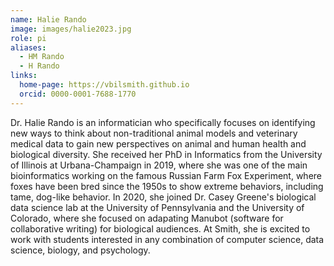 ```yaml
---
name: Halie Rando
image: images/halie2023.jpg
role: pi
aliases:
  - HM Rando
  - H Rando
links:
  home-page: https://vbilsmith.github.io
  orcid: 0000-0001-7688-1770
---
```


Dr. Halie Rando is an informatician who specifically focuses on identifying new ways to think about non-traditional animal models and veterinary medical data to gain new perspectives on animal and human health and biological diversity. 
She received her PhD in Informatics from the University of Illinois at Urbana-Champaign in 2019, where she was one of the main bioinformatics working on the famous Russian Farm Fox Experiment, where foxes have been bred since the 1950s to show extreme behaviors, including tame, dog-like behavior. 
In 2020, she joined Dr. Casey Greene's biological data science lab at the University of Pennsylvania and the University of Colorado, where she focused on adapating Manubot (software for collaborative writing) for biological audiences.
At Smith, she is excited to work with students interested in any combination of computer science, data science, biology, and psychology.
